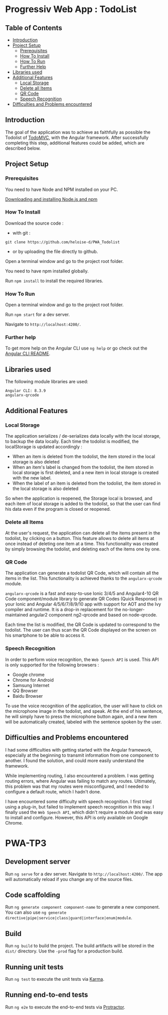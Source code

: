# Progressiv Web App : TodoList

## Table of Contents
- [Introduction](#introduction)
- [Project Setup](#project-setup)
  * [Prerequisites](#prerequisites)
  * [How To Install](#how-to-install)
  * [How To Run](#how-to-run)
  * [Further Help](#further-help)
- [Libraries used](#libraries-used)
- [Additional Features](#additional-features)
  * [Local Storage](#local-storage)
  * [Delete all Items](#delete-all-items)
  * [QR Code](#qr-code)
  * [Speech Recognition](#speech-recognition)
- [Difficulties and Problems encountered](#difficulties-and-problems-encountered)
  
## Introduction

The goal of the application was to achieve as faithfully as possible the Todolist of [TodoMVC](http://todomvc.com/examples/vanillajs/), with the Angular framework.
After successfully completing this step, additional features could be added, which are described below.

## Project Setup

### Prerequisites

You need to have Node and NPM installed on your PC.

[Downloading and installing Node.js and npm](https://docs.npmjs.com/downloading-and-installing-node-js-and-npm)


### How To Install

Download the source code :
- with git :
```text
git clone https://github.com/heloise-d/PWA_Todolist
```
- or by uploading the file directly to github.

Open a terminal window and go to the project root folder.

You need to have npm installed globally.

Run `npm install` to install the required libraries.


### How To Run
Open a terminal window and go to the project root folder.

Run `npm start` for a dev server.

Navigate to `http://localhost:4200/`.


### Further help

To get more help on the Angular CLI use `ng help` or go check out the [Angular CLI README](https://github.com/angular/angular-cli/blob/master/README.md).

## Libraries used
The following module libraries are used:
```text
Angular CLI: 8.3.9
angularx-qrcode
```

## Additional Features

### Local Storage

The application serializes / de-serializes data locally with the local storage, to backup the data locally.
Each time the todolist is modified, the localStorage is updated accordingly :
- When an item is deleted from the todolist, the item stored in the local storage is also deleted
- When an item's label is changed from the todolist, the item stored in local storage is first deleted, and a new item in local storage is created with the new label.
- When the label of an item is deleted from the todolist, the item stored in the local storage is also deleted

So when the application is reopened, the Storage local is browsed, and each item of local storage is added to the todolist, so that the user can find his data even if the program is closed or reopened.


### Delete all Items

At the user's request, the application can delete all the items present in the todolist, by clicking on a button.
This feature allows to delete all items at once instead of deleting one item at a time.
This functionality was created by simply browsing the todolist, and deleting each of the items one by one.

### QR Code

The application can generate a todolist QR Code, which will contain all the items in the list. This functionality is achieved thanks to the `angularx-qrcode` module.

`angularx-qrcode` is a fast and easy-to-use Ionic 3/4/5 and Angular4-10 QR Code component/module library to generate QR Codes (Quick Response) in your Ionic and Angular 4/5/6/7/8/9/10 app with support for AOT and the Ivy compiler and runtime. It is a drop-in replacement for the no-longer-maintained angular2 component ng2-qrcode and based on node-qrcode.

Each time the list is modified, the QR Code is updated to correspond to the todolist. The user can thus scan the QR Code displayed on the screen on his smartphone to be able to access it.


### Speech Recognition

In order to perform voice recognition, the `Web Speech API` is used. This API is only supported for the following browsers :
- Google chrome
- Chrome for Android
- Samsung Internet
- QQ Browser
- Baidu Browser

To use the voice recognition of the application, the user will have to click on the microphone image in the todolist, and speak. At the end of his sentence, he will simply have to press the microphone button again, and a new item will be automatically created, labeled with the sentence spoken by the user.



## Difficulties and Problems encountered


I had some difficulties with getting started with the Angular framework, especially at the beginning to transmit information from one component to another. I found the solution, and could more easily understand the framework.

While implementing routing, I also encountered a problem. I was getting routing errors, where Angular was failing to match any routes. Ultimately, this problem was that my routes were misconfigured, and I needed to configure a default route, which I hadn't done.

I have encountered some difficulty with speech recognition. I first tried using a plug-in, but failed to implement speech recognition in this way. I finally used the `Web Speech API`, which didn't require a module and was easy to install and configure. However, this API is only available on Google Chrome.




# PWA-TP3

## Development server

Run `ng serve` for a dev server. Navigate to `http://localhost:4200/`. The app will automatically reload if you change any of the source files.

## Code scaffolding

Run `ng generate component component-name` to generate a new component. You can also use `ng generate directive|pipe|service|class|guard|interface|enum|module`.

## Build

Run `ng build` to build the project. The build artifacts will be stored in the `dist/` directory. Use the `-prod` flag for a production build.

## Running unit tests

Run `ng test` to execute the unit tests via [Karma](https://karma-runner.github.io).

## Running end-to-end tests

Run `ng e2e` to execute the end-to-end tests via [Protractor](http://www.protractortest.org/).



